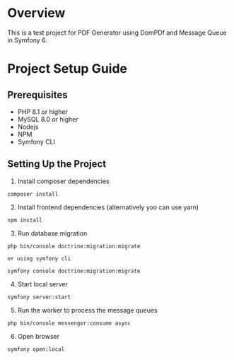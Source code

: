 # Overview

This is a test project for PDF Generator using DomPDf and Message Queue in Symfony 6.

# Project Setup Guide

## Prerequisites

 - PHP 8.1 or higher
 - MySQL 8.0 or higher
 - Nodejs
 - NPM
 - Symfony CLI 

## Setting Up the Project 

1) Install composer dependencies

```
composer install
```


2) Install frontend dependencies (alternatively yoo can use yarn) 

```
npm install
```


3) Run database migration

```
php bin/console doctrine:migration:migrate

or using symfony cli

symfony console doctrine:migration:migrate
```


4) Start local server

```
symfony server:start
```


5) Run the worker to process the message queues

```
php bin/console messenger:consume async
```


6) Open browser

```
symfony open:local
```
